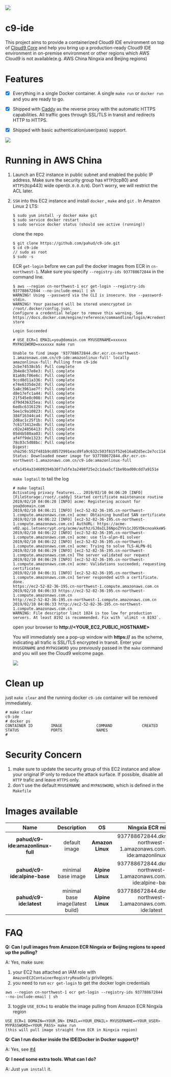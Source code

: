 ![](https://travis-ci.org/pahud/c9-ide.svg?branch=master)

# c9-ide

This project aims to provide a containerized Cloud9 IDE environment on top of [Cloud9 Core](https://github.com/c9/core) and help you bring up a production-ready Cloud9 IDE environment in on-premise environment or other regions which AWS Cloud9 is not available(e.g. AWS China Ningxia and Beijing regions)



# Features

- [x] Everything in a single Docker container. A single `make run` or `docker run` and you are ready to go.
- [x] Shipped with [Caddy](https://caddyserver.com/) as the reverse proxy with the automatic HTTPS capabilities. All traffic goes through SSL/TLS in transit and redirects HTTP to HTTPS.
- [x] Shipped with basic authentication(user/pass) support. 



![](images/00.png)



# Running in AWS China

1. Launch an EC2 instance in public subnet and enabled the public IP address. Make sure the security group has `HTTP`(tcp80) and `HTTPS`(tcp443) wide open(`0.0.0.0/0`). Don't worry, we will restrict the ACL later.

   

2. `SSH` into this EC2 instance and install `docker` , `make` and `git` . In Amazon Linux 2 LTS:

   ```
   $ sudo yum install -y docker make git
   $ sudo service docker restart
   $ sudo service docker status (should see active (running))
   ```

   clone the repo

   ```
   $ git clone https://github.com/pahud/c9-ide.git
   $ cd c9-ide
   // sudo as root
   $ sudo -s
   ```

   ECR `get-login` before we can pull the docker images from ECR in `cn-northwest-1`. Make sure you specify `--registry-ids 937788672844` in the command line.

   ```
   $ aws --region cn-northwest-1 ecr get-login --registry-ids 937788672844 --no-include-email | sh
   WARNING! Using --password via the CLI is insecure. Use --password-stdin.
   WARNING! Your password will be stored unencrypted in /root/.docker/config.json.
   Configure a credential helper to remove this warning. See
   https://docs.docker.com/engine/reference/commandline/login/#credentials-store
   
   Login Succeeded
   
   ```

   

   ```
   # USE_ECR=1 EMAIL=you@domain.com MYUSERNAME=xxxxxx MYPASSWORD=xxxxxxx make run
   
   Unable to find image '937788672844.dkr.ecr.cn-northwest-1.amazonaws.com.cn/c9-ide:amazonlinux-full' locally
   amazonlinux-full: Pulling from c9-ide
   2cbe74538cb5: Pull complete 
   3b4e8c37e8e3: Pull complete 
   81a68cf06e6c: Pull complete 
   9ccd8d11a336: Pull complete 
   e74e6335de2d: Pull complete 
   5a8c3961ae7f: Pull complete 
   d8e17efc1a44: Pull complete 
   21f545e8c008: Pull complete 
   d79d436325ea: Pull complete 
   6edbc6316129: Pull complete 
   5ee1c9a10823: Pull complete 
   384f16344ca4: Pull complete 
   2d8ac1c25f1b: Pull complete 
   7c61f3412edb: Pull complete 
   c02e24056413: Pull complete 
   05d4b580aa03: Pull complete 
   af4ff9de1323: Pull complete 
   78c03c5d08bc: Pull complete 
   Digest: sha256:552f481b9cd0572991eacd9fa9c632c503f815f52e616a82d5ec2e7cc114fda5
   Status: Downloaded newer image for 937788672844.dkr.ecr.cn-northwest-1.amazonaws.com.cn/c9-ide:amazonlinux-full
   
   efa1454a334609394b30f7a5fe3a2498f25e2c1daa5cf1be9bad00cdd7a9151e
   
   ```

   `make logtail` to tail the log

   ```
   # make logtail
   Activating privacy features... 2019/02/10 04:06:20 [INFO][FileStorage:/root/.caddy] Started certificate maintenance routine
   2019/02/10 04:06:20 [INFO] acme: Registering account for you@domain.com
   2019/02/10 04:06:21 [INFO] [ec2-52-82-36-195.cn-northwest-1.compute.amazonaws.com.cn] acme: Obtaining bundled SAN certificate
   2019/02/10 04:06:22 [INFO] [ec2-52-82-36-195.cn-northwest-1.compute.amazonaws.com.cn] AuthURL: https://acme-v02.api.letsencrypt.org/acme/authz/GJ0aILI6NpoZYVs1cJOSYDkcnoakkeWSEQ1mfFKiogs
   2019/02/10 04:06:22 [INFO] [ec2-52-82-36-195.cn-northwest-1.compute.amazonaws.com.cn] acme: use tls-alpn-01 solver
   2019/02/10 04:06:22 [INFO] [ec2-52-82-36-195.cn-northwest-1.compute.amazonaws.com.cn] acme: Trying to solve TLS-ALPN-01
   2019/02/10 04:06:29 [INFO] [ec2-52-82-36-195.cn-northwest-1.compute.amazonaws.com.cn] The server validated our request
   2019/02/10 04:06:29 [INFO] [ec2-52-82-36-195.cn-northwest-1.compute.amazonaws.com.cn] acme: Validations succeeded; requesting certificates
   2019/02/10 04:06:31 [INFO] [ec2-52-82-36-195.cn-northwest-1.compute.amazonaws.com.cn] Server responded with a certificate.
   done.
   https://ec2-52-82-36-195.cn-northwest-1.compute.amazonaws.com.cn
   2019/02/10 04:06:33 https://ec2-52-82-36-195.cn-northwest-1.compute.amazonaws.com.cn
   http://ec2-52-82-36-195.cn-northwest-1.compute.amazonaws.com.cn
   2019/02/10 04:06:33 http://ec2-52-82-36-195.cn-northwest-1.compute.amazonaws.com.cn
   WARNING: File descriptor limit 1024 is too low for production servers. At least 8192 is recommended. Fix with `ulimit -n 8192`.
   ```

   

   

   open your browser to **http://<YOUR_EC2_PUBLIC_HOSTNAME>**

   You will immediately see a pop-up window with **https://** as the scheme, indicating all trafic is SSL/TLS encrypted in transit. Enter your `MYUSERNAME` and `MYPASSWORD` you previously passed in the `make` command and you will see the Cloud9 welcome page.

   ![](images/01.png)



# Clean up

just `make clear` and the running docker `c9-ide` container will be removed immediately.

```
# make clear
c9-ide
# docker ps
CONTAINER ID        IMAGE               COMMAND             CREATED             STATUS              PORTS               NAMES
# 
```



# Security Concern

1. make sure to update the security group of this EC2 instance and allow your original IP only to reduce the attack surface. If possible, disable all `HTTP` trafic and leave `HTTPS` only.
2. don't use the default `MYUSERNAME` and `MYPASSWORD`, which is defined in the `Makefile`

# Images available

|        Name        |                    Description               | OS | Ningxia ECR mirror |
| :----------------: | :---------------------------: | :------------------------: | :------------------------: |
| **pahud/c9-ide:amazonlinux-full** | default image         |   **Amazon Linux**  | 937788672844.dkr.ecr.cn-northwest-1.amazonaws.com.cn/c9-ide:amazonlinux-full |
| **pahud/c9-ide:alpine-base** | minimal base image | **Alpine Linux** | 937788672844.dkr.ecr.cn-northwest-1.amazonaws.com.cn/c9-ide:alpine-base |
| **pahud/c9-ide:latest** | minimal base image(latest build) | **Alpine Linux** | 937788672844.dkr.ecr.cn-northwest-1.amazonaws.com.cn/c9-ide:latest |


# FAQ

**Q: Can I pull images from Amazon ECR Ningxia or Beijing regions to speed up the pulling?**

A: Yes, make sure:
1. your EC2 has attached an IAM role with `AmazonEC2ContainerRegistryReadOnly` privileges.
2. you need to run `ecr get-login` to get the docker login credentials
```
aws --region cn-northwest-1 ecr get-login --registry-ids 937788672844 --no-include-email | sh
```
3.  toggle `USE_ECR=1` to enable the image pulling from Amazon ECR Ningxia region
```
USE_ECR=1 DOMAIN=<YOUR_DN> EMAIL=<YOUR_EMAIL> MYUSERNAME=<YOUR_USER> MYPASSWORD=<YOUR_PASS> make run
(this will pull image straight from ECR in Ningxia region)
```

**Q: Can I run docker inside the IDE(Docker in Docker support)?**

A: Yes, see [#4](https://github.com/pahud/c9-ide/issues/4)

**Q: I need some extra tools. What can I do?**

A: Just `yum install` it.
